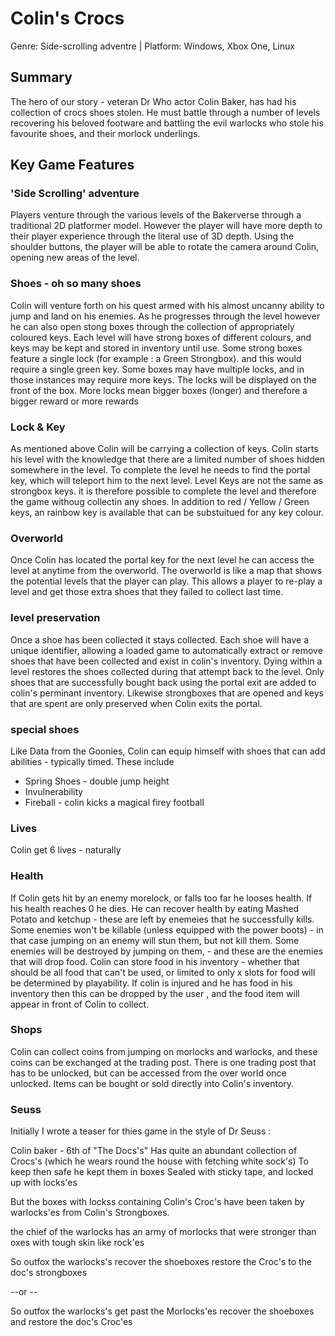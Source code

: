 # Colin's Crocs
Genre: Side-scrolling adventre | Platform: Windows, Xbox One, Linux

## Summary
The hero of our story - veteran Dr Who actor Colin Baker, has had his collection of crocs shoes stolen.  He must battle through a number of levels recovering his beloved footware and battling the evil warlocks who stole his favourite shoes, and their morlock underlings.

## Key Game Features
### 'Side Scrolling' adventure
Players venture through the various levels of the Bakerverse through a traditional 2D platformer model. However the player will have more depth to their player experience through the literal use of 3D depth.  Using the shoulder buttons, the player will be able to rotate the camera around Colin, opening new areas of the level.
### Shoes - oh so many shoes
Colin will venture forth on his quest armed with his almost uncanny ability to jump and land on his enemies.  As he progresses through the level however he can also open stong boxes through the collection of appropriately coloured keys.  Each level will have strong boxes of different colours, and keys may be kept and stored in inventory until use.  Some strong boxes feature a single lock (for example : a Green Strongbox).  and this would require a single green key.  Some boxes may have multiple locks, and in those instances may require more keys.  The locks will be displayed on the front of the box.  More locks mean bigger boxes (longer) and therefore a bigger reward or more rewards
### Lock & Key
As mentioned above Colin will be carrying a collection of keys.  Colin starts his level with the knowledge that there are a limited number of shoes hidden somewhere in the level.  To complete the level he needs to find the portal key, which will teleport him to the next level. Level Keys are not the same as strongbox keys.  it is therefore possible to complete the level and therefore the game withoug collectin any shoes.  In addition to red / Yellow / Green keys, an rainbow key is available that can be substuitued for any key colour.
### Overworld
Once Colin has located the portal key for the next level he can access the level at anytime from the overworld.  The overworld is like a map that shows the potential levels that the player can play.  This allows a player to re-play a level and get those extra shoes that they failed to collect last time.
### level preservation
Once a shoe has been collected it stays collected.  Each shoe will have a unique identifier, allowing a loaded game to automatically extract or remove shoes that have been collected and exist in colin's inventory.  Dying within a level restores the shoes collected during that attempt back to the level.  Only shoes that are successfully bought back using the portal exit are added to colin's perminant inventory.  Likewise strongboxes that are opened and keys that are spent are only preserved when Colin exits the portal.
### special shoes
Like Data from the Goonies, Colin can equip himself with shoes that can add abilities - typically timed.  These include

* Spring Shoes - double jump height
* Invulnerability 
* Fireball - colin kicks a magical firey football

### Lives
Colin get 6 lives - naturally

### Health
If Colin gets hit by an enemy morelock, or falls too far he looses health.  If his health reaches 0 he dies.  He can recover health by eating Mashed Potato and ketchup - these are left by enemeies that he successfully kills.  Some enemies won't be killable (unless equipped with the power boots) - in that case jumping on an enemy will stun them, but not kill them.  Some enemies will be destroyed by jumping on them, - and these are the enemies that will drop food.  Colin can store food in his inventory - whether that should be all food that can't be used, or limited to only x slots for food will be determined by playability.  If colin is injured and he has food in his inventory then this can be dropped by the user , and the food item will appear in front of Colin to collect.

### Shops
Colin can collect coins from jumping on morlocks and warlocks, and these coins can be exchanged at the trading post.  There is one trading post that has to be unlocked, but can be accessed from the over world once unlocked.  Items can be bought or sold directly into Colin's inventory.

### Seuss 
Initially I wrote a teaser for thies game in the style of Dr Seuss : 

Colin baker - 6th of "The Docs's"
Has quite an abundant collection of Crocs's
(which he wears round the house with fetching white sock's)
To keep then safe he kept them in boxes
Sealed with sticky tape, and locked up with locks'es

But the boxes with lockss 
containing Colin's Croc's 
have been taken by warlocks'es
from Colin's Strongboxes.

the chief of the warlocks
has an army of morlocks
that were stronger than oxes
with tough skin like rock'es

So outfox the warlocks's
recover the shoeboxes
restore the Croc's
to the doc's strongboxes

 --or --

So outfox the warlocks's
get past the Morlocks'es 
recover the shoeboxes
and restore the doc's Croc'es
